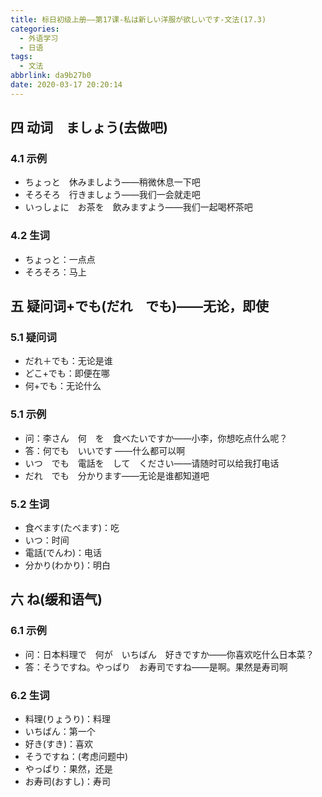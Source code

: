 ```yaml
---
title: 标日初级上册——第17课-私は新しい洋服が欲しいです-文法(17.3)
categories:
  - 外语学习
  - 日语
tags:
  - 文法
abbrlink: da9b27b0
date: 2020-03-17 20:20:14
---
```

## 四 动词　ましょう(去做吧)

### 4.1 示例

* ちょっと　休みましよう——稍微休息一下吧
* そろそろ　行きましょう——我们一会就走吧
* いっしょに　お茶を　飲みますよう——我们一起喝杯茶吧

<!--more-->

### 4.2 生词

* ちょっと：一点点
* そろそろ：马上

## 五 疑问词+でも(だれ　でも)——无论，即使
### 5.1 疑问词

* だれ＋でも：无论是谁
* どこ+でも：即便在哪
* 何+でも：无论什么

### 5.1 示例

* 问：李さん　何　を　食べたいですか——小李，你想吃点什么呢？
* 答：何でも　いいです ——什么都可以啊
* いつ　でも　電話を　して　ください——请随时可以给我打电话
* だれ　でも　分かります——无论是谁都知道吧

### 5.2 生词

* 食べます(たべます)：吃
* いつ：时间
* 電話(でんわ)：电话
* 分かり(わかり)：明白

## 六 ね(缓和语气)

### 6.1 示例

* 问：日本料理で　何が　いちばん　好きですか——你喜欢吃什么日本菜？
* 答：そうですね。やっぱり　お寿司ですね——是啊。果然是寿司啊

### 6.2 生词

* 料理(りょうり)：料理
* いちばん：第一个
* 好き(すき)：喜欢
* そうですね：(考虑问题中)
* やっぱり：果然，还是
* お寿司(おすし)：寿司